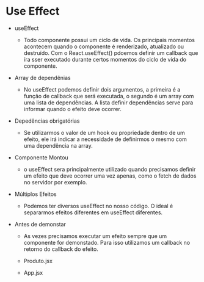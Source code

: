 # Use Effect

* useEffect
  - Todo componente possui um ciclo de vida. Os principais momentos acontecem quando o componente é renderizado, atualizado ou destruído. Com o React.useEffect() pdoemos definir um callback que íra sser executado durante certos momentos do ciclo de vida do componente.
  <!-- 
  const App = () => {
  const [contar, setContar] = React.useState(0);

  React.useEffect(() => {
    console.log('Ocorre ao renderizar e ao atualizar');
  });

  return <button onClick={() => setContar(contar + 1)}>{contar}</button>;
  }; 
  -->

* Array de dependênias
  - No useEffect podemos definir dois argumentos, a primeira é a função de callback que será executada, o segundo é um array com uma lista de dependências. A lista definir dependências serve para informar quando o efeito deve ocorrer.
  <!--
   const App = () => {
  const [contar, setContar] = React.useState(0);
  // Uma Array vazia indica que o efeito não possui nenhum dependência,
  // assim o mesmo só irá ocorrer quando o componente é renderizado inicialmente (montado)
  // O efeito ocorre logo após a renderização do mesmo
  React.useEffect(() => {
    console.log('Apenas quando renderiza');
  }, []);

  // Antes de renderizar e toda vez que atualizar o componente
  console.log('Sempre ocorre, mas antes do useEffect');

  // Agora a dependência está no estado contar,
  // assim sempre que contar for atualizar este efeito será ativado
  React.useEffect(() => {
    console.log('Toda vez que atualiza o contar');
  }, [contar]);

  return <button onClick={() => setContar(contar + 1)}>{contar}</button>;
  }; 
  -->



* Depedências obrigatórias
  - Se utilizarmos o valor de um hook ou propriedade dentro de um efeito, ele irá indicar a necessidade de definirmos o mesmo com uma dependência na array.
  <!-- 
  const App = () => {
  const [contar, setContar] = React.useState(0);

  const titulo = 'Clicou ';

  React.useEffect(() => {
    document.title = titulo + contar;
    // O ESLint irá indicar que você possui uma dependência não declarada (contar)
  }, []);

  return <button onClick={() => setContar(contar + 1)}>{contar}</button>;
  }; 
  -->

* Componente Montou
  - o useEffect sera principalmente utilizado quando precisamos definir um efeito que deve ocorrer uma vez apenas, como o fetch de dados no servidor por exemplo.
  <!-- 
  const App = () => {
  const [contar, setContar] = React.useState(0);
  const [dados, setDados] = React.useState(null);

  React.useEffect(() => {
    // se o fetch estivesse fora do useEffect, toda vez que o componente
    // fosse atualizado, o mesmo seria executado
    fetch('https://ranekapi.origamid.dev/json/api/produto/notebook')
      .then((response) => response.json())
      .then((json) => setDados(json));
  }, []);

  return (
    <div>
      {dados && (
        <div>
          <h1>{dados.nome}</h1>
          <p>R$ {dados.preco * contar}</p>
        </div>
      )}
      <button onClick={() => setContar(contar + 1)}>{contar}</button>
    </div>
    );
  }; 
  -->

* Múltiplos Efeitos
  - Podemos ter diversos useEffect no nosso código. O ideal é separarmos efeitos diferentes em useEffect diferentes.
  <!-- 
  const App = () => {
  const [contar, setContar] = React.useState(0);
  const [modal, setModal] = React.useState(false);

  React.useEffect(() => {
    document.title = 'Total ' + contar;
  }, [contar]);

  React.useEffect(() => {
    setContar(0);
  }, [modal]);

  return (
    <div>
      {modal && <p>Meu Modal</p>}
      <button onClick={() => setModal(!modal)}>Modal</button>
      <hr />
      <button onClick={() => setContar(contar + 1)}>{contar}</button>
    </div>
  );
  }; 
  -->

* Antes de demonstar
  - As vezes precisamos executar um efeito sempre que um componente for demonstado. Para isso utilizamos um callback no retorno do callback do efeito.

  - Produto.jsx
  <!-- 
  const Produto = () => {
  // Utilizamos o useEffect para adicionarmos eventos direto ao DOM
  React.useEffect(() => {
    function handleScroll(event) {
      console.log(event);
    }
    window.addEventListener('scroll', handleScroll);
    // Limpa o evento quando o elemento é removido do DOM.
    return () => {
      window.removeEventListener('scroll', handleScroll);
    };
  }, []);

  return <p style={{ height: '200vh' }}>Produto</p>;
  }; 
  -->

  - App.jsx
  <!-- 
  const App = () => {
  const [ativo, setAtivo] = React.useState(false);

  return (
    <div>
      <p>Meu App</p>
      <button onClick={() => setAtivo(!ativo)}>Abrir</button>
      {ativo && <Produto />}
    </div>
    );
  }; 
  -->



